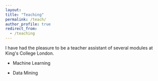 ```yaml
---
layout:
title: "Teaching"
permalink: /teach/
author_profile: true
redirect_from:
  - /teaching
---
```


I have had the pleasure to be a teacher assistant of several modules at King's College London.

* Machine Learning

* Data Mining

